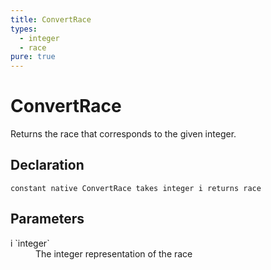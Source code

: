 ```yaml
---
title: ConvertRace
types:
  - integer
  - race
pure: true
---
```


# ConvertRace
Returns the race that corresponds to the given integer.

## Declaration

```
constant native ConvertRace takes integer i returns race
```

## Parameters
<dl>
  <dt>i `integer`</dt>
  <dd>The integer representation of the race</dd>
</dl>